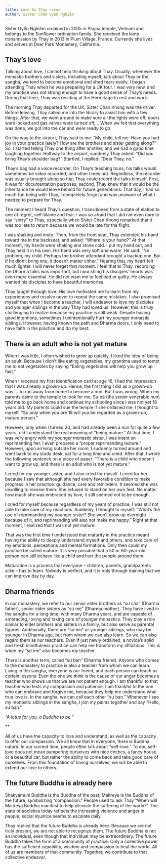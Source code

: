 ```yaml
---
title: Love As Thay Loves
author: Sister Chân Uyển Nghiêm
---
```


<p class="editors-preface">Sister Uyển Nghiêm ordained in 2005 in Prajna temple, Vietnam and belongs to the Sunflower ordination family. She received the lamp transmission by Thay in 2013 in Plum Village, France. Currently she lives and serves at Deer Park Monastery, California.</p>

## Thay’s love

Talking about love, I cannot help thinking about Thay. Usually, whenever the monastic brothers and sisters, including myself, talk about Thay or the sangha, we tend to become emotional and shed tears easily. I began attending Thay when he was preparing for a UK tour. I was very new, and my practice was not strong enough to have a good sense of Thay’s needs. During that time, Thay was residing at the Hermitage to rest and work.

The morning Thay departed for the UK, Sister Chan Khong was the driver. Before leaving, Thay called me into the library to assist him with a few things. After that, we went around to make sure all the lights were off, doors were locked and gas valves were turned off,… When we felt that everything was done, we got into the car and were ready to go.

On the way to the airport, Thay said to me: “My child, tell me: Have you had joy in your practice lately? How are the brothers and sister getting along?” So, I started telling Thay one thing after another, and we had a good time laughing together. Halfway to the airport, suddenly Thay asked: “Did you bring Thay’s shoulder bag?” Startled, I replied: “Dear Thay, no.”

Thay’s bag had a voice recorder. On Thay’s teaching tours, his talks would sometimes be video recorded, and other times not. Regardless, the recorder was usually brought along so that Thay could record the talks himself. First, it was for documentation purposes; second, Thay knew that it would be the inheritance he would leave behind for future generations. That day, I had so much fun being with Thay, I completely forgot and was unaware of what I needed to prepare for Thay.

The moment I heard Thay’s question, I transitioned from a state of elation to one of regret, self-blame and fear. I was so afraid that I did not even dare to say “sorry” to Thay, especially when Sister Chan Khong remarked that it was too late to return because we would be late for the flight.

I was shaking and mute. Then, from the front seat, Thay extended his hand toward me in the backseat, and asked: “Where is your hand?” At that moment, my hands were shaking and stone cold. I put my hand out, and Thay held it in his own. His hand was very soft and warm. He said: “No problem, my child. Perhaps the brother attendant brought a backup one. But if he didn’t bring one, it doesn’t matter either.” Hearing that, my heart felt much lighter. I will never forget that moment. I feel that to Thay, recording the Dharma talks was important, but nourishing his disciples’ hearts was even more essential. He did not want me to feel bad or guilty. He always wanted his disciples to have beautiful memories.

Thay taught through love. His love motivated me to learn from my experiences and resolve never to repeat the same mistakes. I also promised myself that when I become a teacher, I will endeavor to love my disciples and younger siblings in the way Thay had loved us. However, this is truly challenging to realize because my practice is still weak. Despite having good intentions, sometimes I unintentionally hurt my younger monastic siblings. However, having known the path and Dharma doors, I only need to have faith in the practice and do my best.

## There is an adult who is not yet mature

When I was little, I often wished to grow up quickly. I liked the idea of being an adult. Because I didn’t like eating vegetables, my grandma used to tempt me to eat vegetables by saying “Eating vegetables will help you grow up fast.”

When I received my first identification card at age 16, I had the impression that I was already a grown-up. Hence, the first thing I did as a grown-up was … to run away from home to become a nun. But I was wrong. When my parents came to the temple to look for me, Sư bà (the senior venerable nun) told me to go back home and continue my schooling since I was not yet 18 years old. My parents could sue the temple if she ordained me. I thought to myself, “So only when you are 18 will you be regarded as a grown-up, mature person.”

However, only when I turned 30, and had already been a nun for quite a few years, did I understand the real meaning of “being mature.” At that time, I was very angry with my younger monastic sister, I was intent on reprimanding her. I even prepared a “proper reprimanding lecture.” However, upon arriving outside her room, I suddenly turned around and went back to my study desk, sat for a long time and cried. After that, I wrote the following sentence on a piece of paper: “There is a child who doesn’t want to grow up, and there is an adult who is not yet mature.”

I cried for my younger sister, and I also cried for myself. I cried for her because I saw that although she had every favorable condition to make progress in her practice: guidance, care and reminders, it seemed she was unwilling to receive them. She refused to stand on her own feet. No matter how much she was embraced by love, it still seemed not to be enough.

I cried for myself because regardless of my years of practice, I was still not able to take care of my reactions. Suddenly, I thought to myself: “What’s the use of reprimanding my younger sister? She won’t grow up overnight because of it, and reprimanding will also not make me happy.” Right at that moment, I realized that I was not yet mature.

That was the first time I understood that maturity in the practice meant having the ability to deeply understand myself and others, and take care of my emotions, perceptions and mental formations. Only then could my practice be called mature. It is very possible that a 50 or 60-year-old person can still behave like a child and hurt the people around them.

Maturation is a process that everyone – children, parents, grandparents alike – has to learn. Nobody is perfect, and it is only through training that we can improve day by day.

## Dharma friends

In our monastery, we refer to our senior elder brothers as “sư cha” (Dharma father), senior elder sisters as “sư mẹ” (Dharma mother). They have lived in the sangha for a long time, with many Dharma years, and are capable of embracing, loving and taking care of younger monastics. They play a role similar to elder brothers and sisters in a family, but also serve as parental figures. Additionally, there are “sư em” or younger siblings, who may be younger in Dharma age, but from whom we can also learn. So we can also regard them as our teachers. Even if just newly ordained, a novice’s solid and fresh mindfulness practice can help me transform my afflictions. This is when my “sư em” also becomes my teacher.

There is another term, called “sư bạn” (Dharma friend). Anyone who comes to the monastery to practice is also a teacher from whom we can learn. Living in the sangha, everyone is our friend, and each person can teach us certain lessons. Even the one we think is the cause of our anger becomes a teacher who shows us that we are not patient enough. I am thankful to that teacher who tests my compassion and patience. I am thankful to the one who can embrace and forgive me, because they help me understand what true love is. In the sangha, we can call each other “sư bạn.” Whenever I see my monastic siblings in the sangha, I join my palms together and say “Hello, sư bạn.”

*“A lotus for you, a Buddha to be.”*

**

All of us have the capacity to love and understand, as well as the capacity to offer our compassion. We all know that in everyone, there is Buddha nature. In our current time, people often talk about “self-love.” To me, self-love does not mean pampering ourselves with nice clothes, a fancy house, or a beautiful car, but rather the ability to come back and take good care of ourselves. From this foundation of loving ourselves, we will be able to extend our love to others.

## The future Buddha is already here

Shakyamuni Buddha is the Buddha of the past, Maitreya is the Buddha of the future, symbolizing “compassion.” People used to ask Thay “When will Maitreya Buddha manifest to help alleviate the suffering of the world?” The state of societies today reflects the increasing violence and anger in people; social injustice seems to escalate daily.

Thay replied that the future Buddha is already here. Because we are not truly present, we are not able to recognize them. The future Buddha is not an individual, even though that individual may be extraordinary. The future Buddha takes the form of a community of practice. Only a collective power has the sufficient capability, wisdom and compassion to heal the world. All of us are members of that community. Together, we contribute to that collective endeavor.